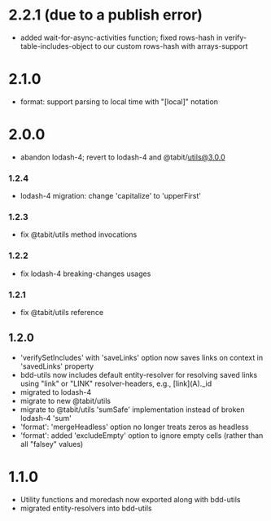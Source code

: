 # 2.2.1 (due to a publish error)
* added wait-for-async-activities function; fixed rows-hash in verify-table-includes-object to our custom rows-hash with arrays-support

# 2.1.0
* format: support parsing to local time with "[local]" notation

# 2.0.0
* abandon lodash-4; revert to lodash-4 and @tabit/utils@3.0.0

### 1.2.4
* lodash-4 migration: change 'capitalize' to 'upperFirst'

### 1.2.3
* fix @tabit/utils method invocations

### 1.2.2
* fix lodash-4 breaking-changes usages

### 1.2.1
* fix @tabit/utils reference

## 1.2.0
* 'verifySetIncludes' with 'saveLinks' option now saves links on context in 'savedLinks' property
* bdd-utils now includes default entity-resolver for resolving saved links using "link" or "LINK" resolver-headers,
e.g., \[link](A)._id
* migrated to lodash-4 
* migrate to new @tabit/utils
* migrate to @tabit/utils 'sumSafe' implementation instead of broken lodash-4 'sum'
* 'format': 'mergeHeadless' option no longer treats zeros as headless
* 'format': added 'excludeEmpty' option to ignore empty cells (rather than all "falsey" values)

# 1.1.0
* Utility functions and moredash now exported along with bdd-utils
* migrated entity-resolvers into bdd-utils

